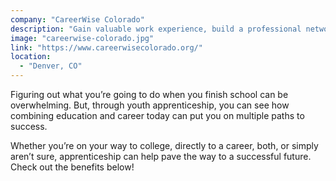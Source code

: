 ```yaml
---
company: "CareerWise Colorado"
description: "Gain valuable work experience, build a professional network, earn debt-free college credit…and get paid while you do it"
image: "careerwise-colorado.jpg"
link: "https://www.careerwisecolorado.org/"
location:
  - "Denver, CO"
---
```


Figuring out what you’re going to do when you finish school can be overwhelming. But, through youth apprenticeship, you can see how combining education and career today can put you on multiple paths to success.

Whether you’re on your way to college, directly to a career, both, or simply aren’t sure, apprenticeship can help pave the way to a successful future. Check out the benefits below!

